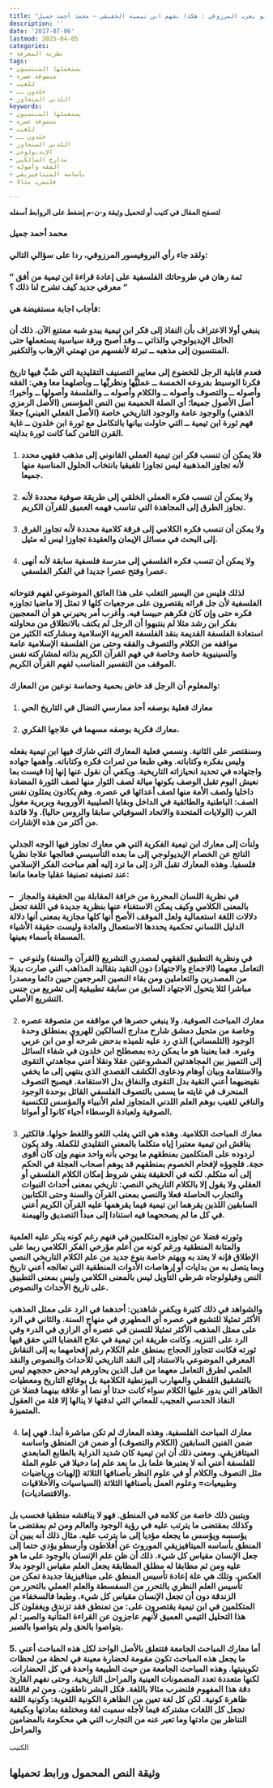 ```yaml
---
title: "ابو يعرب المرزوقي : هكذا نفهم ابن تيمية الحقيقي – محمد أحمد جميل"
description: ''
date: '2017-07-06'
lastmod: 2025-04-05
categories:
- نظرية المعرفة
tags:
- يستعملها المنتسبون
- متصوفة عصره
- للغيب
- خلدون ــ
- اللدني المتجاوز
keywords:
- يستعملها المنتسبون
- متصوفة عصره
- للغيب
- خلدون ــ
- اللدني المتجاوز
- الإيديولوجي
- مدارج السالكين
- الفقه وأصوله
- بأساسه الميتافيزيقي
- فلنضرب مثالا

---
```

**لتصفح المقال في كتيب أو لتحميل وثيقة و-ن-م إضغط على الروابط أسفله**

### محمد أحمد جميل

### ولقد جاء رأي البروفيسور المرزوقي، ردا على سؤالي التالي:

### ” ثمة رهان في طروحاتك الفلسفية على إعادة قراءة ابن تيمية من أفق معرفي جديد كيف تشرح لنا ذلك ؟ “

### فأجاب اجابة مستفيضة هي:

### ينبغي أولا الاعتراف بأن النفاذ إلى فكر ابن تيمية يبدو شبه ممتنع الآن. ذلك أن الحائل الإيديولوجي والذاتي ــ وقد أصبح ورقة سياسية يستعملها حتى المنتسبون إلى مذهبه ــ تبرئة لأنفسهم من تهمتي الإرهاب والتكفير.

### فعدم قابلية الرجل للخضوع إلى معايير التصنيف التقليدية التي صُبَّ فيها تاريخ فكرنا الوسيط بفروعه الخمسة ــ عمليِّها ونظريِّها ــ وبأصلهما معا وهي: الفقه وأصوله ــ والتصوف وأصوله ــ والكلام وأصوله ــ والفلسفة وأصولها ــ وأخيرا؛ أصل الأصول جميعا؛ أي الصلة الحميمة بين النص المؤسس (الأصل الرمزي الذهني) والوجود عامة والوجود التاريخي خاصة (الأصل الفعلي العيني) جعلا فهم ثورة ابن تيمية ــ التي حاولت بيانها بالتكامل مع ثورة ابن خلدون ــ غاية القرن الثامن كما كانت ثورة بدايته.

1. ### فلا يمكن أن تنسب فكر ابن تيمية العملي القانوني إلى مذهب فقهي محدد لأنه تجاوز المذهبية ليس تجاوزا تلفيقيا بانتخاب الحلول المناسبة منها جميعا.
2. ### ولا يمكن أن تنسب فكره العملي الخلقي إلى طريقة صوفية محددة لأنه تجاوز الطرق إلى المجاهدة التي تناسب فهمه العميق للقرآن الكريم.
3. ### ولا يمكن أن تنسب فكره الكلامي إلى فرقة كلامية محددة لأنه تجاوز الفرق إلى البحث في مسائل الإيمان والعقيدة تجاوزا ليس له مثيل.
4. ### ولا يمكن أن تنسب فكره الفلسفي إلى مدرسة فلسفية سابقة لأنه أنهى عصرا وفتح عصرا جديدا في الفكر الفلسفي.

### لذلك فليس من اليسير التغلب على هذا العائق الموضوعي لفهم فتوحاته الفلسفية لأن جل قرائه يقتصرون على مرجعيات كلها لا تمثل إلا ماضيا تجاوزه فكره حتى وإن كان فكرهم حبيسا فيه. وأغرب أمر يحيرني هو أن المعجبين بفكر ابن رشد مثلا لم ينتبهوا أن الرجل لم يكتف بالانطلاق من محاولته استعادة الفلسفة القديمة بنقد الفلسفة العربية الإسلامية ومشاركته الكثير من مواقفه من الكلام والتصوف والفقه وحتى من الفلسفة الإسلامية عامة والسينيوية خاصة وخاصة في فهم القرآن الكريم بذاته لمشاركته نفس الموقف من التفسير المناسب لفهم القرآن الكريم.

### والمعلوم أن الرجل قد خاض بحمية وحماسة نوعين من المعارك:

1. ### معارك فعلية بوصفه أحد ممارسي النضال في التاريخ الحي
2. ### معارك فكرية بوصفه مسهما في علاجها الفكري.

### وسنقتصر على الثانية. ونسمي فعلية المعارك التي شارك فيها ابن تيمية بفعله وليس بفكره وكتاباته. وهي طبعا من ثمرات فكره وكتاباته. وأهمها جهاده واجتهاده في تحديد انحيازاته التاريخية. ويكفي أن نقول عنها إنها إذا قيست بما نعيش اليوم تقبل الوصف بكونها ميالة لصف الثوار منها لصف الثورة المضادة داخليا ولصف الأمة منها لصف أعدائها في عصره. وهم يكادون يمثلون نفس الصف: الباطنية والطائفية في الداخل وبقايا الصليبية الأوروبية وبربرية مغول الغرب (الولايات المتحدة والاتحاد السوفياتي سابقا والروس حاليا). ولا فائدة من أكثر من هذه الإشارات.

### ولنأت إلى معارك ابن تيمية الفكرية التي هي معارك تجاوز فيها الوجه الجدلي الناتج عن الخصام الإيديولوجي إلى ما بعده التأسيسي فعالجها علاجا نظريا فلسفيا. وهذه المعارك تقبل الرد إلى ما ترد إليه أهم مباحث الفكر الإسلامي عند تصنيفه تصنيفا عقليا جامعا مانعا:



### –   في نظرية اللسان المحررة من خرافة المقابلة بين الحقيقة والمجاز بالمعنى الكلامي وكيف يمكن الاستغناء عنها بنظرية جديدة في اللغة تجعل دلالات اللغة استعمالية ولعل الموقف الأصح أنها كلها مجازية بمعنى أنها دلالة الدليل اللساني تحكمية يحددها الاستعمال والعادة وليست حقيقة الأشياء المسماة بأسماء بعينها.

### –   في ونظرية التطبيق الفقهي لمصدري التشريع (القرآن والسنة) ولنوعي التعامل معهما (الاجماع والاجتهاد) دون التقيد بتقاليد المذاهب التي صارت بديلا من المصدرين والتعاملين ومن بقاء النصين المرجعين حيين دائما ومصدرا مباشرا لئلا يتحول الاجتهاد السابق من سابقة تطبيقية إلى تشريع من جنس التشريع الأصلي.

2. ### معارك المباحث الصوفية. ولا ينبغي حصرها في مواقفه من متصوفة عصره وخاصة من متحيل دمشق شارح مدارج السالكين للهروي بمنطلق وحدة الوجود (التلمساني) الذي رد عليه تلميذه بدحض شرحه أو من ابن عربي وغيره. فما يعنينا هو ما يمكن رده بمصطلح ابن خلدون في شفاء السائل إلى التمييز بين المجاهدتين المشروعتين عقلا ونقلا أعني مجاهدتي التقوى والاستقامة وبيان أوهام ودعاوى الكشف القصدي الذي ينتهي إلى ما يخفي نقيضيهما أعني التقية بدل التقوى والنفاق بدل الاستقامة. فيصبح التصوف المنحرف في غايته ما يسمى بالتصوف الفلسفي القائل بوحدة الوجود والنافي للغيب بوهم العلم اللدني المتجاوز لعلم الأنبياء والمؤسس للكنسية الصوفية ولعبادة الوسطاء أحياء كانوا أو أمواتا.
3. ### معارك المباحث الكلامية. وهذه هي التي يغلب اللغو واللغط حولها. فالكثير يناقش ابن تيمية معتبرا إياه متكلما بالمعنى التقليدي للكملة. وقد يكون لردوده على المتكلمين بمنطقهم ما يوحي بأنه واحد منهم وإن كان أقوى حجة. فلجوؤه لإفحام الخصوم بمنطقهم قد يوهم أصحاب العجلة في الحكم إلى أنه متكلم. لكنه في الحقيقة ينفي شروط إمكان الكلام الفلسفي أو العقلي ولا يقول إلا بالكلام التاريخي النصي: تاريخي بمعنى أحداث النبوات والتجارب الحاصلة فعلا والنصي بمعنى القرآن والسنة وحتى الكتابين السابقين اللذين يقرهما ابن تيمية فيما يقرهمها عليه القرآن الكريم أعني في كل ما لم يصححهما فيه استنادا إلى مبدأ التصديق والهيمنة.

### وثورته فضلا عن تجاوزه المتكلمين في فنهم رغم كونه ينكر عليه العلمية والمتانة المنطقية ورغم كونه من أعلم مؤرخي الفكر الكلامي ربما على الإطلاق فإنه لا يعتد به ويهتم خاصة بنوع جديد من علم الكلام التاريخي النصي وبما يتصل به من بدايات أو إرهاصات الأدوات المنطقية التي تعالجه أعني تاريخ النص وفيلولوجاه شرطي التأويل ليس بالمعنى الكلامي وليس بمعنى التطبيق على تاريخ الأحداث والنصوص.

### والشواهد في ذلك كثيرة ويكفي شاهدين: أحدهما في الرد على ممثل المذهب الأكثر تمثيلا للتشيع في عصره أي المطهري في منهاج السنة. والثاني في الرد على ممثل المذهب الأكثر تمثيلا للتسنن في عصره أي الرازي في الدرء وفي الرد على التنزيه. وكانت طريقة ابن تيمية في علاج القضايا التي حقق فيها ثورته فكانت تتجاوز الحجاج بمنطق علم الكلام رغم إفحامهما به إلى النقاش المعرفي الموضوعي بالاستناد إلى النقد التاريخي للأحداث والنصوص والنقد العلمي لطرق التعامل معهما من قبل الذين يحاورهم ليدحض حججهم ليس بالتشقيق اللفظي والمهارب البيزنطية الكلامية بل بوقائع التاريخ ومعطيات الظاهر التي يدور عليها الكلام سواء كانت حدثا أو نصا أو علاقة بينهما فضلا عن النفاذ الحدسي العجيب للمعاني التي لدقتها لا ينالها إلا قلة من العقول المتميزة.

4. ### معارك المباحث الفلسفية. وهذه المعارك لم تكن مباشرة أبدا. فهي إما ضمن الفنين السابقين (الكلام والتصوف) أو ضمن فن المنطق واساسه الميتافزيقي. ومعنى ذلك أن ابن تيمية كان شديد الدراية بالطابع المابعدي للفلسفة أعني أنه لا يعتبرها علما بل ما بعد علم إما دخيلا في علوم الملة مثل التصوف والكلام أو في علوم النظر بأصنافها الثلاثة (إلهيات ورياضيات وطبيعيات= وعلوم العمل بأصنافها الثلاثة (السياسيات والأخلاقيات والاقتصاديات).

### ويتبين ذلك خاصة من كلامه في المنطق. فهو لا يناقشه منطقيا فحسب بل وكذلك بمقتضى ما يترتب عليه في رؤية الوجود والعالم ومن ثم بمقتضى ما يؤسسه ويؤسس ما يجعله مؤديا إلى ما يترتب عليه. مثال ذلك أنه يبين أن المنطق بأساسه الميتافيزيقي الموروث عن أفلاطون وأرسطو يؤدي حتما إلى جعل الإنسان مقياس كل شيء. ذلك أن ظن علم الإنسان بالوجود على ما هو عليه ومن ثم مطابقا له مطلق المطابقة يجعل العلم مقياس الوجود بدلا العكس. وتلك هي علة إعادة تأسيس المنطق على ميتافيزيقا جديدة تمكن من تأسيس العلم النظري بالتحرر من السفسطة والعلم العملي بالتحرر من الزندقة دون أن تجعل الإنسان مقياس كل شيء. وطبعا فالسخفاء من المتكلمين في ابن تيمية يقتصرون على: من تمنطق فقد تزندق ويغفلون كل هذا التحليل التيمي العميق لأنهم عاجزون عن القراءة المتأنية والصبر: لم يتواصوا بالحق ولم يتواصوا بالصبر.

### 5. أما معارك المباحث الجامعة فتتعلق بالأصل الواحد لكل هذه المباحث أعني ما يجعل هذه المباحث تكون مقومة لحضارة معينة في لحظة من لحظات تكوينيتها. وهذه المباحث الجامعة من حيث الطبيعة واحدة في كل الحضارات. لكنها متعددة تعدد المضمونات العينية والمراحل التاريخية. وحتى نفهم القارئ دقة هذا المفهوم فلنضرب مثالا باللغة. فكل البشر ناطقون. ومن ثم فاللغة ظاهرة كونية. لكن كل لغة تعين من الظاهرة الكونية اللغوية: وكونية اللغة تجعل كل اللغات مشتركة فيما لأجله سميت لغة ومختلفة بمادتها وبكيفية التناظر بين مادتها وما تعبر عنه من التجارب التي هي محكومة بالمضامين والمراحل

الكتيب

## وثيقة النص المحمول ورابط تحميلها

###
